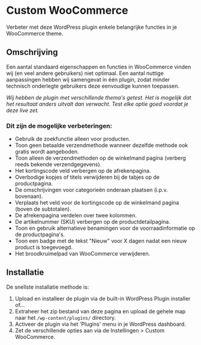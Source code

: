 # Custom WooCommerce

Verbeter met deze WordPress plugin enkele belangrijke functies in je WooCommerce theme.

## Omschrijving

Een aantal standaard eigenschappen en functies in WooCommerce vinden wij (en veel andere gebruikers) niet optimaal. Een aantal nuttige aanpassingen hebben wij samengevat in één plugin, zodat minder technisch onderlegte gebruikers deze eenvoudige kunnen toepassen.

*Wij hebben de plugin met verschillende thema's getest. Het is mogelijk dat het resultaat anders uitvalt dan verwacht. Test elke optie goed voordat je deze live zet.*

### Dit zijn de mogelijke verbeteringen:

* Gebruik de zoekfunctie alleen voor producten.
* Toon geen betaalde verzendmethode wanneer dezelfde methode ook gratis wordt aangeboden.
* Toon alleen de verzendmethoden op de winkelmand pagina (verberg reeds bekende verzendgegevens).
* Het kortingscode veld verbergen op de afrekenpagina.
* Overbodige kopjes of titels verwijderen bij de tabjes op de productpagina.
* De omschrijvingen voor categorieën onderaan plaatsen (i.p.v. bovenaan).
* Verplaats het veld voor de kortingscode op de winkelmand pagina (boven de subtotalen).
* De afrekenpagina verdelen over twee kolommen.
* De artikelnummer (SKU) verbergen op de productdetailpagina.
* Toon en gebruik alternatieve benamingen voor de voorraadinformatie op de productpagina's.
* Toon een badge met de tekst "Nieuw" voor X dagen nadat een nieuw product is toegevoegd.
* Het broodkruimelpad van WooCommerce verwijderen. 

## Installatie

De snellste installatie methode is:

1. Upload en installeer de plugin via de built-in WordPress Plugin installer of...
1. Extraheer het zip bestand van deze pagina en upload de gehele map naar het `/wp-content/plugins/` directory.
1. Activeer de plugin via het 'Plugins' menu in je WordPress dashboard.
1. Zet de verschillende opties aan via de Instellingen > Custom WooCommerce.
